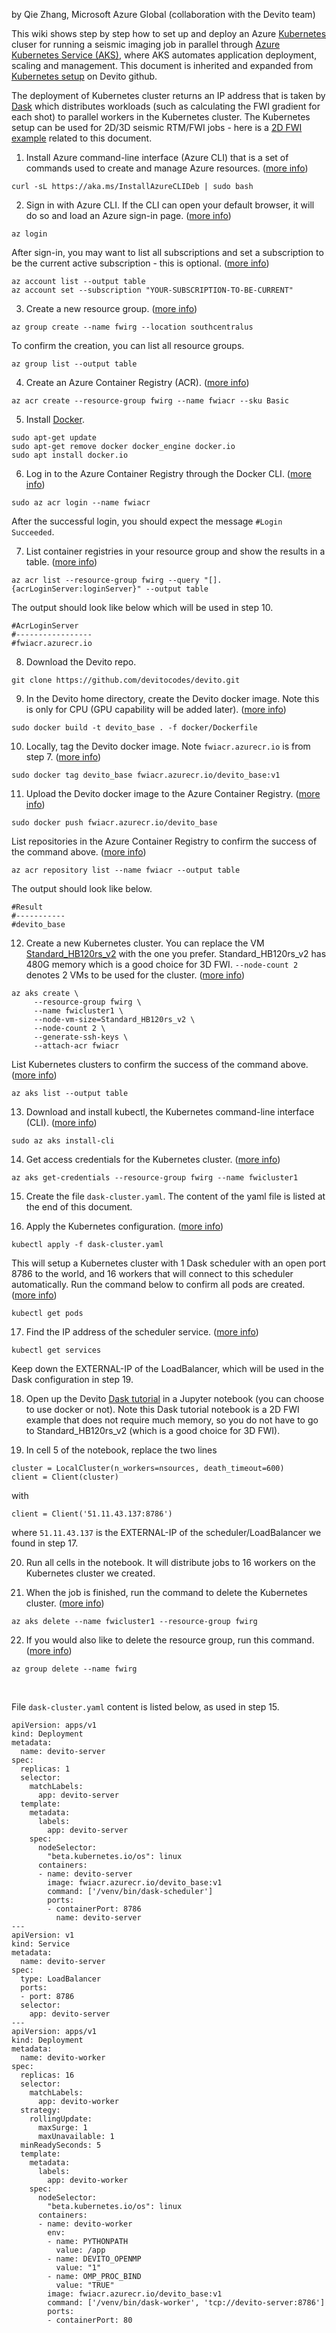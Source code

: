 by Qie Zhang, Microsoft Azure Global (collaboration with the Devito team)

This wiki shows step by step how to set up and deploy an Azure [Kubernetes](https://kubernetes.io/) cluser for running a seismic imaging job in parallel through [Azure Kubernetes Service (AKS)](https://azure.microsoft.com/en-us/services/kubernetes-service/), where AKS automates application deployment, scaling and management. This document is inherited and expanded from [Kubernetes setup](https://github.com/devitocodes/daks/wiki/Kubernetes-setup) on Devito github.

The deployment of Kubernetes cluster returns an IP address that is taken by [Dask](https://dask.org/) which distributes workloads (such as calculating the FWI gradient for each shot) to parallel workers in the Kubernetes cluster. The Kubernetes setup can be used for 2D/3D seismic RTM/FWI jobs - here is a [2D FWI example](https://github.com/devitocodes/devito/blob/master/examples/seismic/tutorials/04_dask.ipynb) related to this document.

1. Install Azure command-line interface (Azure CLI) that is a set of commands used to create and manage Azure resources. ([more info](https://docs.microsoft.com/en-us/cli/azure/install-azure-cli-apt?view=azure-cli-latest))
```
curl -sL https://aka.ms/InstallAzureCLIDeb | sudo bash
```

2. Sign in with Azure CLI. If the CLI can open your default browser, it will do so and load an Azure sign-in page. ([more info](https://docs.microsoft.com/en-us/cli/azure/authenticate-azure-cli?view=azure-cli-latest))
```
az login
```
After sign-in, you may want to list all subscriptions and set a subscription to be the current active subscription - this is optional. ([more info](https://docs.microsoft.com/en-us/cli/azure/account?view=azure-cli-latest))
```
az account list --output table
az account set --subscription "YOUR-SUBSCRIPTION-TO-BE-CURRENT"
```

3. Create a new resource group. ([more info](https://docs.microsoft.com/en-us/cli/azure/group?view=azure-cli-latest))
```
az group create --name fwirg --location southcentralus
```
To confirm the creation, you can list all resource groups.
```
az group list --output table
```

4. Create an Azure Container Registry (ACR). ([more info](https://docs.microsoft.com/en-us/cli/azure/acr?view=azure-cli-latest#az-acr-create)) 
```
az acr create --resource-group fwirg --name fwiacr --sku Basic
```

5. Install [Docker](https://www.docker.com/).
```
sudo apt-get update
sudo apt-get remove docker docker_engine docker.io
sudo apt install docker.io
```

6. Log in to the Azure Container Registry through the Docker CLI. ([more info](https://docs.microsoft.com/en-us/cli/azure/acr?view=azure-cli-latest#az-acr-login))
```
sudo az acr login --name fwiacr
```
After the successful login, you should expect the message `#Login Succeeded`.

7. List container registries in your resource group and show the results in a table. ([more info](https://docs.microsoft.com/en-us/cli/azure/acr?view=azure-cli-latest#az-acr-list))
```
az acr list --resource-group fwirg --query "[].{acrLoginServer:loginServer}" --output table
```
The output should look like below which will be used in step 10.
```
#AcrLoginServer
#-----------------
#fwiacr.azurecr.io
```

8. Download the Devito repo.
```
git clone https://github.com/devitocodes/devito.git
```

9. In the Devito home directory, create the Devito docker image. Note this is only for CPU (GPU capability will be added later). ([more info](https://docs.docker.com/engine/reference/commandline/build/))
```
sudo docker build -t devito_base . -f docker/Dockerfile
```

10. Locally, tag the Devito docker image. Note `fwiacr.azurecr.io` is from step 7. ([more info](https://docs.docker.com/engine/reference/commandline/tag/))
```
sudo docker tag devito_base fwiacr.azurecr.io/devito_base:v1
```

11. Upload the Devito docker image to the Azure Container Registry. ([more info](https://docs.docker.com/engine/reference/commandline/push/))
```
sudo docker push fwiacr.azurecr.io/devito_base
```
List repositories in the  Azure Container Registry to confirm the success of the command above. ([more info](https://docs.microsoft.com/en-us/cli/azure/acr/repository?view=azure-cli-latest#az-acr-repository-list))
```
az acr repository list --name fwiacr --output table
```
The output should look like below.
```
#Result
#-----------
#devito_base
```

12. Create a new Kubernetes cluster. You can replace the VM [Standard_HB120rs_v2](https://docs.microsoft.com/en-us/azure/virtual-machines/hbv2-series) with the one you prefer. Standard_HB120rs_v2 has 480G memory which is a good choice for 3D FWI. `--node-count 2` denotes 2 VMs to be used for the cluster. ([more info](https://docs.microsoft.com/en-us/cli/azure/aks?view=azure-cli-latest#az-aks-create))
```
az aks create \
     --resource-group fwirg \
     --name fwicluster1 \
     --node-vm-size=Standard_HB120rs_v2 \
     --node-count 2 \
     --generate-ssh-keys \
     --attach-acr fwiacr
```
List Kubernetes clusters to confirm the success of the command above. ([more info](https://docs.microsoft.com/en-us/cli/azure/aks?view=azure-cli-latest#az-aks-list))
```
az aks list --output table
```

13. Download and install kubectl, the Kubernetes command-line interface (CLI). ([more info](https://docs.microsoft.com/en-us/cli/azure/aks?view=azure-cli-latest#az-aks-install-cli))
```
sudo az aks install-cli
```

14. Get access credentials for the Kubernetes cluster. ([more info](https://docs.microsoft.com/en-us/cli/azure/aks?view=azure-cli-latest#az-aks-get-credentials))
```
az aks get-credentials --resource-group fwirg --name fwicluster1
```

15. Create the file `dask-cluster.yaml`. The content of the yaml file is listed at the end of this document.

16. Apply the Kubernetes configuration. ([more info](https://kubectl.docs.kubernetes.io/pages/app_management/apply.html))
```
kubectl apply -f dask-cluster.yaml
```
This will setup a Kubernetes cluster with 1 Dask scheduler with an open port 8786 to the world, and 16 workers that will connect to this scheduler automatically. Run the command below to confirm all pods are created. ([more info](https://kubernetes.io/docs/tasks/access-application-cluster/list-all-running-container-images/))
```
kubectl get pods
```
 
17. Find the IP address of the scheduler service. ([more info](https://kubernetes.io/docs/concepts/services-networking/connect-applications-service/))
```
kubectl get services
``` 
Keep down the EXTERNAL-IP of the LoadBalancer, which will be used in the Dask configuration in step 19.

18. Open up the Devito [Dask tutorial](https://github.com/devitocodes/devito/blob/master/examples/seismic/tutorials/04_dask.ipynb) in a Jupyter notebook (you can choose to use docker or not). Note this Dask tutorial notebook is a 2D FWI example that does not require much memory, so you do not have to go to Standard_HB120rs_v2 (which is a good choice for 3D FWI).

19. In cell 5 of the notebook, replace the two lines 
```
cluster = LocalCluster(n_workers=nsources, death_timeout=600)
client = Client(cluster)
```
with 
```
client = Client('51.11.43.137:8786')
```
where `51.11.43.137` is the EXTERNAL-IP of the scheduler/LoadBalancer we found in step 17. 


20. Run all cells in the notebook. It will distribute jobs to 16 workers on the Kubernetes cluster we created.

21. When the job is finished, run the command to delete the Kubernetes cluster. ([more info](https://docs.microsoft.com/en-us/cli/azure/aks?view=azure-cli-latest#az-aks-delete))
```
az aks delete --name fwicluster1 --resource-group fwirg
```

22. If you would also like to delete the resource group, run this command. ([more info](https://docs.microsoft.com/en-us/cli/azure/group?view=azure-cli-latest#az-group-delete))
```
az group delete --name fwirg
```

&nbsp;

File `dask-cluster.yaml` content is listed below, as used in step 15.
```
apiVersion: apps/v1
kind: Deployment
metadata:
  name: devito-server
spec:
  replicas: 1
  selector:
    matchLabels:
      app: devito-server
  template:
    metadata:
      labels:
        app: devito-server
    spec:
      nodeSelector:
        "beta.kubernetes.io/os": linux
      containers:
      - name: devito-server
        image: fwiacr.azurecr.io/devito_base:v1
        command: ['/venv/bin/dask-scheduler']
        ports:
        - containerPort: 8786
          name: devito-server
---
apiVersion: v1
kind: Service
metadata:
  name: devito-server
spec:
  type: LoadBalancer
  ports:
  - port: 8786
  selector:
    app: devito-server
---
apiVersion: apps/v1
kind: Deployment
metadata:
  name: devito-worker
spec:
  replicas: 16
  selector:
    matchLabels:
      app: devito-worker
  strategy:
    rollingUpdate:
      maxSurge: 1
      maxUnavailable: 1
  minReadySeconds: 5 
  template:
    metadata:
      labels:
        app: devito-worker
    spec:
      nodeSelector:
        "beta.kubernetes.io/os": linux
      containers:
      - name: devito-worker
        env:
        - name: PYTHONPATH
          value: /app
        - name: DEVITO_OPENMP
          value: "1"
        - name: OMP_PROC_BIND
          value: "TRUE"
        image: fwiacr.azurecr.io/devito_base:v1
        command: ['/venv/bin/dask-worker', 'tcp://devito-server:8786']
        ports:
        - containerPort: 80
```